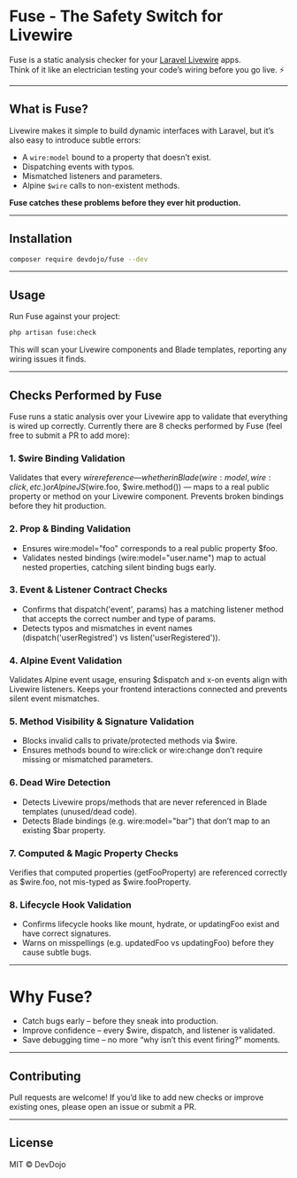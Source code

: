 # Fuse - The Safety Switch for Livewire

Fuse is a static analysis checker for your [Laravel Livewire](https://livewire.laravel.com/) apps.  
Think of it like an electrician testing your code’s wiring before you go live. ⚡

---

## What is Fuse?

Livewire makes it simple to build dynamic interfaces with Laravel, but it’s also easy to introduce subtle errors:
- A `wire:model` bound to a property that doesn’t exist.
- Dispatching events with typos.
- Mismatched listeners and parameters.
- Alpine `$wire` calls to non-existent methods.

**Fuse catches these problems before they ever hit production.**

---

## Installation

```bash
composer require devdojo/fuse --dev
```

---

## Usage

Run Fuse against your project:

```bash
php artisan fuse:check
```

This will scan your Livewire components and Blade templates, reporting any wiring issues it finds.

---

## Checks Performed by Fuse

Fuse runs a static analysis over your Livewire app to validate that everything is wired up correctly. Currently there are 8 checks performed by Fuse (feel free to submit a PR to add more):

### 1. $wire Binding Validation

Validates that every $wire reference — whether in Blade (wire:model, wire:click, etc.) or AlpineJS ($wire.foo, $wire.method()) — maps to a real public property or method on your Livewire component. Prevents broken bindings before they hit production.

### 2. Prop & Binding Validation
- Ensures wire:model="foo" corresponds to a real public property $foo.
- Validates nested bindings (wire:model="user.name") map to actual nested properties, catching silent binding bugs early.

### 3. Event & Listener Contract Checks
- Confirms that dispatch('event', params) has a matching listener method that accepts the correct number and type of params.
- Detects typos and mismatches in event names (dispatch('userRegistred') vs listen('userRegistered')).

### 4. Alpine Event Validation

Validates Alpine event usage, ensuring $dispatch and x-on events align with Livewire listeners. Keeps your frontend interactions connected and prevents silent event mismatches.

### 5. Method Visibility & Signature Validation
- Blocks invalid calls to private/protected methods via $wire.
- Ensures methods bound to wire:click or wire:change don’t require missing or mismatched parameters.

### 6. Dead Wire Detection
- Detects Livewire props/methods that are never referenced in Blade templates (unused/dead code).
- Detects Blade bindings (e.g. wire:model="bar") that don’t map to an existing $bar property.

### 7. Computed & Magic Property Checks

Verifies that computed properties (getFooProperty) are referenced correctly as $wire.foo, not mis-typed as $wire.fooProperty.

### 8. Lifecycle Hook Validation
- Confirms lifecycle hooks like mount, hydrate, or updatingFoo exist and have correct signatures.
- Warns on misspellings (e.g. updatedFoo vs updatingFoo) before they cause subtle bugs.

---

# Why Fuse?

- Catch bugs early – before they sneak into production.
- Improve confidence – every $wire, dispatch, and listener is validated.
- Save debugging time – no more “why isn’t this event firing?” moments.

---

## Contributing

Pull requests are welcome! If you’d like to add new checks or improve existing ones, please open an issue or submit a PR.

---

## License

MIT © DevDojo